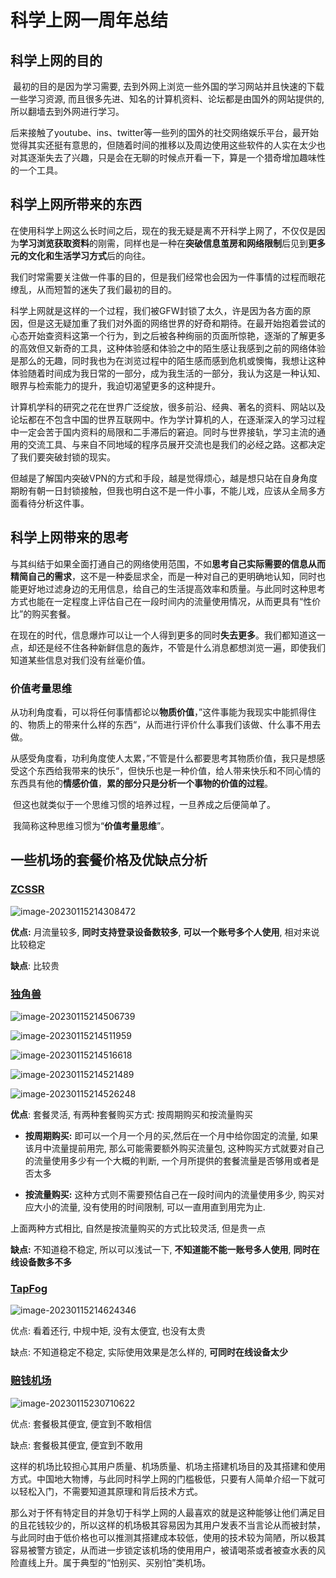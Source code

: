 # 科学上网一周年总结

## 科学上网的目的

​	最初的目的是因为学习需要, 去到外网上浏览一些外国的学习网站并且快速的下载一些学习资源, 而且很多先进、知名的计算机资料、论坛都是由国外的网站提供的, 所以翻墙去到外网进行学习。

​	后来接触了youtube、ins、twitter等一些列的国外的社交网络娱乐平台，最开始觉得其实还挺有意思的，但随着时间的推移以及周边使用这些软件的人实在太少也对其逐渐失去了兴趣，只是会在无聊的时候点开看一下，算是一个猎奇增加趣味性的一个工具。

## 科学上网所带来的东西

​	在使用科学上网这么长时间之后，现在的我无疑是离不开科学上网了，不仅仅是因为**学习浏览获取资料**的刚需，同样也是一种在**突破信息茧房和网络限制**后见到**更多元的文化和生活学习方式**后的向往。

​	我们时常需要关注做一件事的目的，但是我们经常也会因为一件事情的过程而眼花缭乱，从而短暂的迷失了我们最初的目的。

​	科学上网就是这样的一个过程，我们被GFW封锁了太久，许是因为各方面的原因，但是这无疑加重了我们对外面的网络世界的好奇和期待。在最开始抱着尝试的心态开始查资料这第一个行为，到之后被各种绚丽的页面所惊艳，逐渐的了解更多的高效但又新奇的工具，这种体验感和体验之中的陌生感让我感到之前的网络体验是那么的无趣，同时我也为在浏览过程中的陌生感而感到危机或懊悔，我想让这种体验随着时间成为我日常的一部分，成为我生活的一部分，我认为这是一种认知、眼界与检索能力的提升，我迫切渴望更多的这种提升。

​	计算机学科的研究之花在世界广泛绽放，很多前沿、经典、著名的资料、网站以及论坛都在不包含中国的世界互联网中。作为学计算机的人，在逐渐深入的学习过程中一定会苦于国内资料的局限和二手滞后的窘迫。同时与世界接轨，学习主流的通用的交流工具、与来自不同地域的程序员展开交流也是我们的必经之路。这都决定了我们要突破封锁的现实。

​	但越是了解国内突破VPN的方式和手段，越是觉得烦心，越是想只站在自身角度期盼有朝一日封锁接触，但我也明白这不是一件小事，不能儿戏，应该从全局多方面看待分析这件事。

## 科学上网带来的思考

​	与其纠结于如果全面打通自己的网络使用范围，不如**思考自己实际需要的信息从而精简自己的需求**，这不是一种委屈求全，而是一种对自己的更明确地认知，同时也能更好地过滤身边的无用信息，给自己的生活提高效率和质量。与此同时这种思考方式也能在一定程度上评估自己在一段时间内的流量使用情况，从而更具有“性价比”的购买套餐。

​	在现在的时代，信息爆炸可以让一个人得到更多的同时**失去更多**。我们都知道这一点，却还是经不住各种新鲜信息的轰炸，不管是什么消息都想浏览一遍，即使我们知道某些信息对我们没有丝毫价值。

### 价值考量思维

​	从功利角度看，可以将任何事情都论以**物质价值**，”这件事能为我现实中能抓得住的、物质上的带来什么样的东西“，从而进行评价什么事我们该做、什么事不用去做。

​	从感受角度看，功利角度使人太累，”不管是什么都要思考其物质价值，我只是想感受这个东西给我带来的快乐“，但快乐也是一种价值，给人带来快乐和不同心情的东西具有他的**情感价值**，**累的部分只是分析一个事物的价值的过程**。

​	但这也就类似于一个思维习惯的培养过程，一旦养成之后便简单了。

​	我简称这种思维习惯为“**价值考量思维**”。

## 一些机场的套餐价格及优缺点分析

### [ZCSSR](https://zcssr.com/)

![image-20230115214308472](C:\Users\PC\AppData\Roaming\Typora\typora-user-images\image-20230115214308472.png)

**优点:** 月流量较多, **同时支持登录设备数较多**, **可以一个账号多个人使用**, 相对来说比较稳定

**缺点**: 比较贵

### [独角兽](https://91unicorn.cloud/)

![image-20230115214506739](C:\Users\PC\AppData\Roaming\Typora\typora-user-images\image-20230115214506739.png)

![image-20230115214511959](C:\Users\PC\AppData\Roaming\Typora\typora-user-images\image-20230115214511959.png)

![image-20230115214516618](C:\Users\PC\AppData\Roaming\Typora\typora-user-images\image-20230115214516618.png)

![image-20230115214521489](C:\Users\PC\AppData\Roaming\Typora\typora-user-images\image-20230115214521489.png)

![image-20230115214526248](C:\Users\PC\AppData\Roaming\Typora\typora-user-images\image-20230115214526248.png)

**优点**: 套餐灵活, 有两种套餐购买方式: 按周期购买和按流量购买

- **按周期购买:** 即可以一个月一个月的买,然后在一个月中给你固定的流量, 如果该月中流量提前用完, 那么可能需要额外购买流量包, 这种购买方式就要对自己的流量使用多少有一个大概的判断, 一个月所提供的套餐流量是否够用或者是否太多

- **按流量购买:** 这种方式则不需要预估自己在一段时间内的流量使用多少, 购买对应大小的流量, 没有使用的时间限制, 可以一直用直到用完为止.

上面两种方式相比, 自然是按流量购买的方式比较灵活, 但是贵一点

**缺点:** 不知道稳不稳定, 所以可以浅试一下, **不知道能不能一账号多人使用**, **同时在线设备数多不多**

### [TapFog](https://tapfog.com/)

![image-20230115214624346](C:\Users\PC\AppData\Roaming\Typora\typora-user-images\image-20230115214624346.png)

优点: 看着还行, 中规中矩, 没有太便宜, 也没有太贵

缺点: 不知道稳定不稳定, 实际使用效果是怎么样的, **可同时在线设备太少**

### [赔钱机场](https://xn--mes358aby2apfg.com/)

![image-20230115230710622](C:\Users\PC\AppData\Roaming\Typora\typora-user-images\image-20230115230710622.png)

优点: 套餐极其便宜, 便宜到不敢相信

缺点: 套餐极其便宜, 便宜到不敢用

​	这样的机场比较担心其用户质量、机场质量、机场主搭建机场目的及其搭建和使用方式。中国地大物博，与此同时科学上网的门槛极低，只要有人简单介绍一下就可以轻松入门，不需要知道其原理和背后技术方式。

​	那么对于怀有特定目的并急切于科学上网的人最喜欢的就是这种能够让他们满足目的且花钱较少的，所以这样的机场极其容易因为其用户发表不当言论从而被封禁，与此同时由于低价格也可以推测其搭建成本较低，使用的技术较为简陋，所以极其容易被警方锁定，从而进一步锁定该机场的使用用户，被请喝茶或者被查水表的风险直线上升。属于典型的“怕别买、买别怕”类机场。	